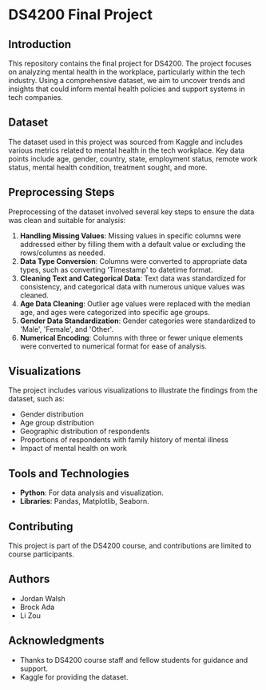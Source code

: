 
# DS4200 Final Project

## Introduction
This repository contains the final project for DS4200. The project focuses on analyzing mental health in the workplace, particularly within the tech industry. Using a comprehensive dataset, we aim to uncover trends and insights that could inform mental health policies and support systems in tech companies.

## Dataset
The dataset used in this project was sourced from Kaggle and includes various metrics related to mental health in the tech workplace. Key data points include age, gender, country, state, employment status, remote work status, mental health condition, treatment sought, and more.

## Preprocessing Steps
Preprocessing of the dataset involved several key steps to ensure the data was clean and suitable for analysis:
1. **Handling Missing Values**: Missing values in specific columns were addressed either by filling them with a default value or excluding the rows/columns as needed.
2. **Data Type Conversion**: Columns were converted to appropriate data types, such as converting 'Timestamp' to datetime format.
3. **Cleaning Text and Categorical Data**: Text data was standardized for consistency, and categorical data with numerous unique values was cleaned.
4. **Age Data Cleaning**: Outlier age values were replaced with the median age, and ages were categorized into specific age groups.
5. **Gender Data Standardization**: Gender categories were standardized to 'Male', 'Female', and 'Other'.
6. **Numerical Encoding**: Columns with three or fewer unique elements were converted to numerical format for ease of analysis.

## Visualizations
The project includes various visualizations to illustrate the findings from the dataset, such as:
- Gender distribution
- Age group distribution
- Geographic distribution of respondents
- Proportions of respondents with family history of mental illness
- Impact of mental health on work

## Tools and Technologies
- **Python**: For data analysis and visualization.
- **Libraries**: Pandas, Matplotlib, Seaborn.

## Contributing
This project is part of the DS4200 course, and contributions are limited to course participants.

## Authors
- Jordan Walsh
- Brock Ada
- Li Zou

## Acknowledgments
- Thanks to DS4200 course staff and fellow students for guidance and support.
- Kaggle for providing the dataset.
